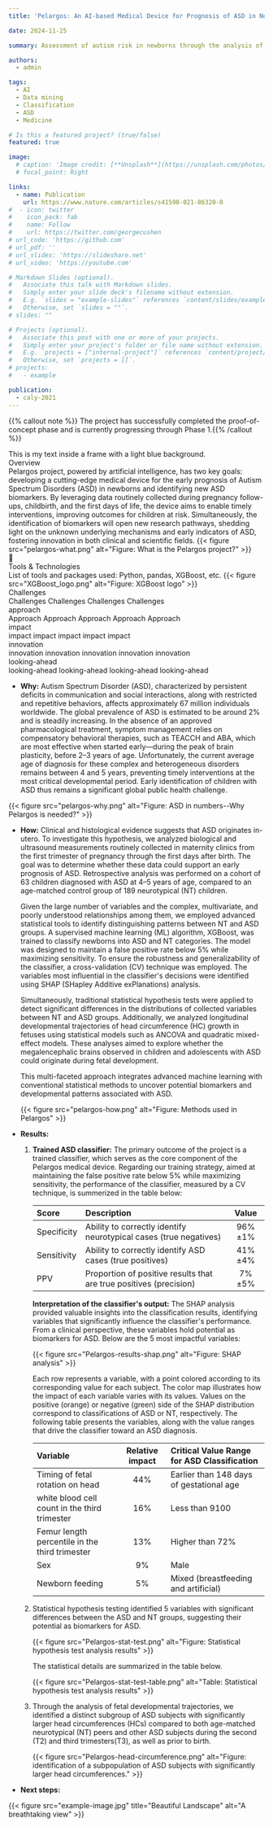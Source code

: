 ```yaml
---
title: 'Pelargos: An AI-based Medical Device for Prognosis of ASD in Newborns'

date: 2024-11-25

summary: Assessment of autism risk in newborns through the analysis of maternity care data routinely collected during pregnancy follow-ups and childbirth

authors:
  - admin

tags:
  - AI
  - Data mining
  - Classification
  - ASD
  - Medicine

# Is this a featured project? (true/false)
featured: true

image:
  # caption: 'Image credit: [**Unsplash**](https://unsplash.com/photos/bzdhc5b3Bxs)'
  # focal_point: Right

links:
  - name: Publication
    url: https://www.nature.com/articles/s41598-021-86320-0
#  - icon: twitter
#    icon_pack: fab
#    name: Follow
#    url: https://twitter.com/georgecushen
# url_code: 'https://github.com'
# url_pdf: ''
# url_slides: 'https://slideshare.net'
# url_video: 'https://youtube.com'

# Markdown Slides (optional).
#   Associate this talk with Markdown slides.
#   Simply enter your slide deck's filename without extension.
#   E.g. `slides = "example-slides"` references `content/slides/example-slides.md`.
#   Otherwise, set `slides = ""`.
# slides: ""

# Projects (optional).
#   Associate this post with one or more of your projects.
#   Simply enter your project's folder or file name without extension.
#   E.g. `projects = ["internal-project"]` references `content/project/deep-learning/index.md`.
#   Otherwise, set `projects = []`.
# projects:
#   - example

publication:
  - caly-2021
---
```


{{% callout note %}}
The project has successfully completed the proof-of-concept phase and is currently progressing through Phase 1.{{% /callout %}}

<div class="light-blue-box">
This is my text inside a frame with a light blue background.
</div>

<div class="info-box overview">
    <div class="icon">
        <i class="fas fa-info-circle"></i>
    </div>
    <div class="content">
        <div class="title">Overview</div>
        <div class="description">
            Pelargos project, powered by artificial intelligence, has two key goals: developing a cutting-edge medical device for the early prognosis of Autism Spectrum Disorders (ASD) in newborns and identifying new ASD biomarkers. By leveraging data routinely collected during pregnancy follow-ups, childbirth, and the first days of life, the device aims to enable timely interventions, improving outcomes for children at risk. Simultaneously, the identification of biomarkers will open new research pathways, shedding light on the unknown underlying mechanisms and early indicators of ASD, fostering innovation in both clinical and scientific fields.
            {{< figure src="pelargos-what.png" alt="Figure: What is the Pelargos project?" >}}
        </div>
    </div>
</div>

<div class="info-box tools">
    <div class="icon">🔧</div>
    <div class="content">
        <div class="title">Tools & Technologies</div>
        <div class="description">
            List of tools and packages used: Python, pandas, XGBoost, etc.
            {{< figure src="XGBoost_logo.png" alt="Figure: XGBoost logo" >}}
        </div>
    </div>
</div>

<div class="info-box challenge">
    <div class="icon">
        <i class="fas fa-cogs"></i>
    </div>
    <div class="content">
        <div class="title">Challenges</div>
        <div class="description">
            Challenges Challenges Challenges Challenges
        </div>
    </div>
</div>

<div class="info-box approach">
    <div class="icon">
        <i class="fas fa-cogs"></i>
    </div>
    <div class="content">
        <div class="title">approach</div>
        <div class="description">
            Approach Approach Approach Approach Approach
        </div>
    </div>
</div>

<div class="info-box impact">
    <div class="icon">
        <i class="fas fa-cogs"></i>
    </div>
    <div class="content">
        <div class="title">impact</div>
        <div class="description">
            impact impact impact impact impact
        </div>
    </div>
</div>

<div class="info-box innovation">
    <div class="icon">
        <i class="fas fa-cogs"></i>
    </div>
    <div class="content">
        <div class="title">innovation</div>
        <div class="description">
            innovation innovation innovation innovation innovation
        </div>
    </div>
</div>

<div class="info-box looking-ahead">
    <div class="icon">
        <i class="fas fa-cogs"></i>
    </div>
    <div class="content">
        <div class="title">looking-ahead</div>
        <div class="description">
            looking-ahead looking-ahead looking-ahead looking-ahead
        </div>
    </div>
</div>



- **Why:** Autism Spectrum Disorder (ASD), characterized by persistent deficits in communication and social interactions, along with restricted and repetitive behaviors, affects approximately 67 million individuals worldwide. The global prevalence of ASD is estimated to be around 2% and is steadily increasing. In the absence of an approved pharmacological treatment, symptom management relies on compensatory behavioral therapies, such as TEACCH and ABA, which are most effective when started early—during the peak of brain plasticity, before 2–3 years of age. Unfortunately, the current average age of diagnosis for these complex and heterogeneous disorders remains between 4 and 5 years, preventing timely interventions at the most critical developmental period. Early identification of children with ASD thus remains a significant global public health challenge.

{{< figure src="pelargos-why.png" alt="Figure: ASD in numbers--Why Pelargos is needed?" >}}

- **How:** Clinical and histological evidence suggests that ASD originates in-utero. To investigate this hypothesis, we analyzed biological and ultrasound measurements routinely collected in maternity clinics from the first trimester of pregnancy through the first days after birth. The goal was to determine whether these data could support an early prognosis of ASD. Retrospective analysis was performed on a cohort of 63 children diagnosed with ASD at 4–5 years of age, compared to an age-matched control group of 189 neurotypical (NT) children.

    Given the large number of variables and the complex, multivariate, and poorly understood relationships among them, we employed advanced statistical tools to identify distinguishing patterns between NT and ASD groups. A supervised machine learning (ML) algorithm, XGBoost, was trained to classify newborns into ASD and NT categories. The model was designed to maintain a false positive rate below 5% while maximizing sensitivity. To ensure the robustness and generalizability of the classifier, a cross-validation (CV) technique was employed. The variables most influential in the classifier's decisions were identified using SHAP (SHapley Additive exPlanations) analysis.

    Simultaneously, traditional statistical hypothesis tests were applied to detect significant differences in the distributions of collected variables between NT and ASD groups. Additionally, we analyzed longitudinal developmental trajectories of head circumference (HC) growth in fetuses using statistical models such as ANCOVA and quadratic mixed-effect models. These analyses aimed to explore whether the megalencephalic brains observed in children and adolescents with ASD could originate during fetal development.

    This multi-faceted approach integrates advanced machine learning with conventional statistical methods to uncover potential biomarkers and developmental patterns associated with ASD.

    {{< figure src="pelargos-how.png" alt="Figure: Methods used in Pelargos" >}}

- **Results:**
    1) **Trained ASD classifier:**
        The primary outcome of the project is a trained classifier, which serves as the core component of the Pelargos medical device. Regarding our training strategy, aimed at maintaining the false positive rate below 5% while maximizing sensitivity, the performance of the classifier, measured by a CV technique, is summerized in the table below:
    
        | Score        | Description                     | Value   |
        | :----------- | :------------------------------ | :-----: |
        | Specificity  | Ability to correctly identify neurotypical cases (true negatives) | 96%±1%  |
        | Sensitivity  | Ability to correctly identify ASD cases (true positives) | 41%±4%  |
        | PPV          | Proportion of positive results that are true positives (precision) | 7%±5%  |
    
        **Interpretation of the classifier's output:**
        The SHAP analysis provided valuable insights into the classification results, identifying variables that significantly influence the classifier's performance. From a clinical perspective, these variables hold potential as biomarkers for ASD. Below are the 5 most impactful variables:
    
        {{< figure src="Pelargos-results-shap.png" alt="Figure: SHAP analysis" >}}

        Each row represents a variable, with a point colored according to its corresponding value for each subject. The color map illustrates how the impact of each variable varies with its values. Values on the positive (orange) or negative (green) side of the SHAP distribution correspond to classifications of ASD or NT, respectively. The following table presents the variables, along with the value ranges that drive the classifier toward an ASD diagnosis.

        | Variable        | Relative impact                     | Critical Value Range for ASD Classification   |
        | :-------------- | :----------------------------------: | :------------------------------------------- |
        | Timing of fetal rotation on head | 44% | Earlier than 148 days of gestational age |
        | white blood cell count in the third trimester  | 16% | Less than 9100  |
        | Femur length percentile in the third trimester | 13% | Higher than 72%  |
        | Sex | 9% | Male |
        | Newborn feeding | 5% | Mixed (breastfeeding and artificial) |

    2) Statistical hypothesis testing identified 5 variables with significant differences between the ASD and NT groups, suggesting their potential as biomarkers for ASD.

       {{< figure src="Pelargos-stat-test.png" alt="Figure: Statistical hypothesis test analysis results" >}} 

       The statistical details are summarized in the table below.

       {{< figure src="Pelargos-stat-test-table.png" alt="Table: Statistical hypothesis test analysis results" >}} 

    3) Through the analysis of fetal developmental trajectories, we identified a distinct subgroup of ASD subjects with significantly larger head circumferences (HCs) compared to both age-matched neurotypical (NT) peers and other ASD subjects during the second (T2) and third trimesters(T3), as well as prior to birth.

        {{< figure src="Pelargos-head-circumference.png" alt="Figure: identification of a subpopulation of ASD subjects with significantly larger head circumferences." >}}

- **Next steps:**

{{< figure src="example-image.jpg" title="Beautiful Landscape" alt="A breathtaking view" >}}